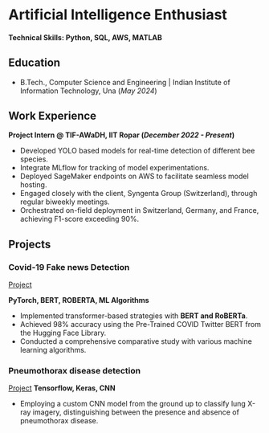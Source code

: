# Artificial Intelligence Enthusiast

#### Technical Skills: Python, SQL, AWS, MATLAB

## Education
- B.Tech., Computer Science and Engineering | Indian Institute of Information Technology, Una (_May 2024_)								       		

## Work Experience
**Project Intern @ TIF-AWaDH, IIT Ropar (_December 2022 - Present_)**
- Developed YOLO based models for real-time detection of different bee species.
- Integrate MLflow for tracking of model experimentations.
- Deployed SageMaker endpoints on AWS to facilitate seamless model hosting.
- Engaged closely with the client, Syngenta Group (Switzerland), through regular biweekly meetings.
- Orchestrated on-field deployment in Switzerland, Germany, and France, achieving F1-score exceeding 90%.


## Projects
### Covid-19 Fake news Detection
[Project](https://github.com/sahil161102/Covid-19-FakeNews-Classification/blob/main/CT_BERT.ipynb)

**PyTorch, BERT, ROBERTA, ML Algorithms**
- Implemented transformer-based strategies with **BERT and RoBERTa**.
- Achieved 98% accuracy using the Pre-Trained COVID Twitter BERT from the Hugging Face Library.
- Conducted a comprehensive comparative study with various machine learning algorithms.

### Pneumothorax disease detection
[Project](https://colab.research.google.com/drive/1tkm9hI4LMtBMaxe46sX3Z0K6fbzeam75)
**Tensorflow, Keras, CNN**
- Employing a custom CNN model from the ground up to classify lung X-ray imagery, distinguishing between the
presence and absence of pneumothorax disease.

